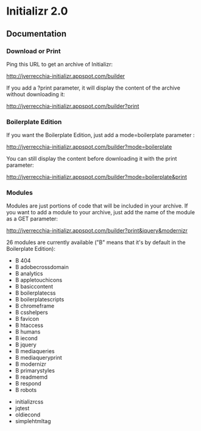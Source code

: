 # Initializr 2.0

## Documentation

### Download or Print

Ping this URL to get an archive of Initializr:

http://jverrecchia-initializr.appspot.com/builder

If you add a ?print parameter, it will display the content of the archive without downloading it:

http://jverrecchia-initializr.appspot.com/builder?print

### Boilerplate Edition

If you want the Boilerplate Edition, just add a mode=boilerplate parameter :

http://jverrecchia-initializr.appspot.com/builder?mode=boilerplate

You can still display the content before downloading it with the print parameter:

http://jverrecchia-initializr.appspot.com/builder?mode=boilerplate&print

### Modules

Modules are just portions of code that will be included in your archive. If you want
to add a module to your archive, just add the name of the module as a GET parameter:

http://jverrecchia-initializr.appspot.com/builder?print&jquery&modernizr

26 modules are currently available ("B" means that it's by default in the Boilerplate Edition):

<ul>
<li>B  404</li>
<li>B  adobecrossdomain</li>
<li>B  analytics</li>
<li>B  appletouchicons</li>
<li>B  basiccontent</li>
<li>B  boilerplatecss</li>
<li>B  boilerplatescripts</li>
<li>B  chromeframe</li>
<li>B  csshelpers</li>
<li>B  favicon</li>
<li>B  htaccess</li>
<li>B  humans</li>
<li>B  iecond</li>
<li>B  jquery</li>
<li>B  mediaqueries</li>
<li>B  mediaqueryprint</li>
<li>B  modernizr</li>
<li>B  primarystyles</li>
<li>B  readmemd</li>
<li>B  respond</li>
<li>B  robots</li>
</ul>
<ul>
<li>   initializrcss</li>
<li>   jqtest</li>
<li>   oldiecond</li>
<li>   simplehtmltag</li>

</ul>